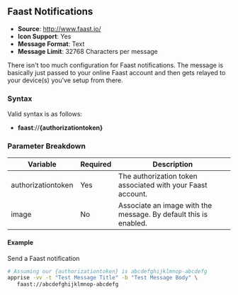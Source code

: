 ## Faast Notifications
* **Source**: http://www.faast.io/
* **Icon Support**: Yes
* **Message Format**: Text
* **Message Limit**: 32768 Characters per message

There isn't too much configuration for Faast notifications.  The message is basically just passed to your online Faast account and then gets relayed to your device(s) you've setup from there.

### Syntax
Valid syntax is as follows:
* **faast**://**{authorizationtoken}**

### Parameter Breakdown
| Variable    | Required | Description
| ----------- | -------- | -----------
| authorizationtoken    | Yes      | The authorization token associated with your Faast account.
| image       | No       | Associate an image with the message. By default this is enabled.

#### Example
Send a Faast notification
```bash
# Assuming our {authorizationtoken} is abcdefghijklmnop-abcdefg
apprise -vv -t "Test Message Title" -b "Test Message Body" \
   faast://abcdefghijklmnop-abcdefg
```